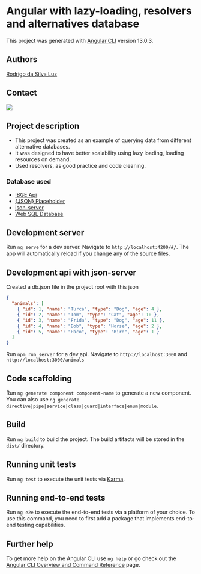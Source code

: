 # Angular with lazy-loading, resolvers and alternatives database

This project was generated with [Angular CLI](https://github.com/angular/angular-cli) version 13.0.3.

## Authors
[Rodrigo da Silva Luz](https://github.com/rodrigodasilvaluz)

## Contact

<div>
  <a href="https://www.linkedin.com/in/rodrigo-da-silva-luz-b2a88555" target="_blank"><img loading="lazy" src="https://img.shields.io/badge/-LinkedIn-%230077B5?style=for-the-badge&logo=linkedin&logoColor=white" target="_blank"></a>   
</div>

## Project description

* This project was created as an example of querying data from different alternative databases.
* It was designed to have better scalability using lazy loading, loading resources on demand.
* Used resolvers, as good practice and code cleaning.

### Database used

* [IBGE Api](https://servicodados.ibge.gov.br/api/docs/noticias?versao=3)
* [{JSON} Placeholder](https://jsonplaceholder.typicode.com/)
* [json-server](https://www.npmjs.com/package/json-server)
* [Web SQL Database](https://www.w3.org/TR/webdatabase/)

## Development server

Run `ng serve` for a dev server. Navigate to `http://localhost:4200/#/`. The app will automatically reload if you change any of the source files.

## Development api with json-server

Created a db.json file in the project root with this json

```json
{
  "animals": [
    { "id": 1, "name": "Turca", "type": "Dog", "age": 4 },
    { "id": 2, "name": "Tom", "type": "Cat", "age": 10 },
    { "id": 3, "name": "Frida", "type": "Dog", "age": 11 },
    { "id": 4, "name": "Bob", "type": "Horse", "age": 2 },
    { "id": 5, "name": "Paco", "type": "Bird", "age": 1 }
  ]
}
```

Run `npm run server` for a dev api. Navigate to `http://localhost:3000` and `http://localhost:3000/animals`

## Code scaffolding

Run `ng generate component component-name` to generate a new component. You can also use `ng generate directive|pipe|service|class|guard|interface|enum|module`.

## Build

Run `ng build` to build the project. The build artifacts will be stored in the `dist/` directory.

## Running unit tests

Run `ng test` to execute the unit tests via [Karma](https://karma-runner.github.io).

## Running end-to-end tests

Run `ng e2e` to execute the end-to-end tests via a platform of your choice. To use this command, you need to first add a package that implements end-to-end testing capabilities.

## Further help

To get more help on the Angular CLI use `ng help` or go check out the [Angular CLI Overview and Command Reference](https://angular.io/cli) page.
